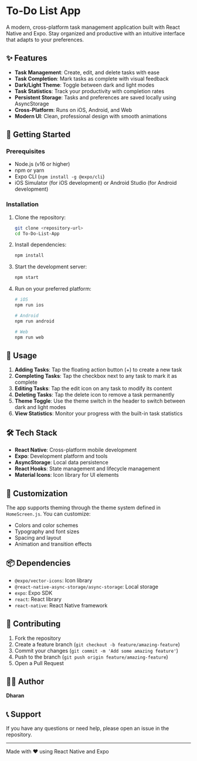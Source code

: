 # To-Do List App

A modern, cross-platform task management application built with React Native and Expo. Stay organized and productive with an intuitive interface that adapts to your preferences.

## ✨ Features

- **Task Management**: Create, edit, and delete tasks with ease
- **Task Completion**: Mark tasks as complete with visual feedback
- **Dark/Light Theme**: Toggle between dark and light modes
- **Task Statistics**: Track your productivity with completion rates
- **Persistent Storage**: Tasks and preferences are saved locally using AsyncStorage
- **Cross-Platform**: Runs on iOS, Android, and Web
- **Modern UI**: Clean, professional design with smooth animations

## 🚀 Getting Started

### Prerequisites

- Node.js (v16 or higher)
- npm or yarn
- Expo CLI (`npm install -g @expo/cli`)
- iOS Simulator (for iOS development) or Android Studio (for Android development)

### Installation

1. Clone the repository:
   ```bash
   git clone <repository-url>
   cd To-Do-List-App
   ```

2. Install dependencies:
   ```bash
   npm install
   ```

3. Start the development server:
   ```bash
   npm start
   ```

4. Run on your preferred platform:
   ```bash
   # iOS
   npm run ios
   
   # Android
   npm run android
   
   # Web
   npm run web
   ```

## 📱 Usage

1. **Adding Tasks**: Tap the floating action button (+) to create a new task
2. **Completing Tasks**: Tap the checkbox next to any task to mark it as complete
3. **Editing Tasks**: Tap the edit icon on any task to modify its content
4. **Deleting Tasks**: Tap the delete icon to remove a task permanently
5. **Theme Toggle**: Use the theme switch in the header to switch between dark and light modes
6. **View Statistics**: Monitor your progress with the built-in task statistics

## 🛠️ Tech Stack

- **React Native**: Cross-platform mobile development
- **Expo**: Development platform and tools
- **AsyncStorage**: Local data persistence
- **React Hooks**: State management and lifecycle management
- **Material Icons**: Icon library for UI elements


## 🎨 Customization

The app supports theming through the theme system defined in `HomeScreen.js`. You can customize:

- Colors and color schemes
- Typography and font sizes
- Spacing and layout
- Animation and transition effects

## 📦 Dependencies

- `@expo/vector-icons`: Icon library
- `@react-native-async-storage/async-storage`: Local storage
- `expo`: Expo SDK
- `react`: React library
- `react-native`: React Native framework

## 🤝 Contributing

1. Fork the repository
2. Create a feature branch (`git checkout -b feature/amazing-feature`)
3. Commit your changes (`git commit -m 'Add some amazing feature'`)
4. Push to the branch (`git push origin feature/amazing-feature`)
5. Open a Pull Request

## 👨‍💻 Author

**Dharan**

## 📞 Support

If you have any questions or need help, please open an issue in the repository.

---

Made with ❤️ using React Native and Expo
